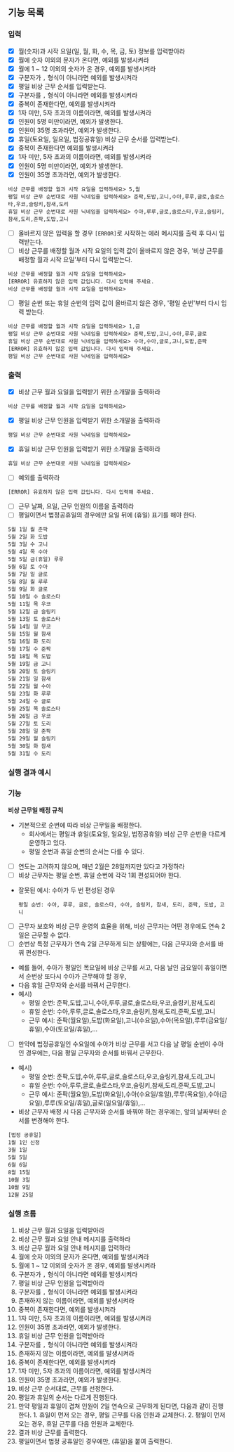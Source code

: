 ## 기능 목록

### 입력

- [x]  월(숫자)과 시작 요일(일, 월, 화, 수, 목, 금, 토) 정보를 입력받아라
  - [x]  월에 숫자 이외의 문자가 온다면, 예외를 발생시켜라
  - [x]  월에 1 ~ 12 이외의 숫자가 온 경우, 예외를 발생시켜라
  - [x]  구분자가 `,`  형식이 아니라면 예외를 발생시켜라
- [x]  평일 비상 근무 순서를 입력받는다.
  - [x]  구분자를 `,` 형식이 아니라면 예외를 발생시켜라
  - [x]  중복이 존재한다면, 예외를 발생시켜라
  - [x]  1자 미만, 5자 초과의 이름이라면, 예외를 발생시켜라
  - [x]  인원이 5명 미만이라면, 예외가 발생한다.
  - [x]  인원이 35명 초과라면, 예외가 발생한다.
- [x]  휴일(토요일, 일요일, 법정공휴일) 비상 근무 순서를 입력받는다.
  - [x]  중복이 존재한다면 예외를 발생시켜라
  - [x]  1자 미만, 5자 초과의 이름이라면, 예외를 발생시켜라
  - [x]  인원이 5명 미만이라면, 예외가 발생한다.
  - [x]  인원이 35명 초과라면, 예외가 발생한다.

```
비상 근무를 배정할 월과 시작 요일을 입력하세요> 5,월
평일 비상 근무 순번대로 사원 닉네임을 입력하세요> 준팍,도밥,고니,수아,루루,글로,솔로스타,우코,슬링키,참새,도리
휴일 비상 근무 순번대로 사원 닉네임을 입력하세요> 수아,루루,글로,솔로스타,우코,슬링키,참새,도리,준팍,도밥,고니
```

- [ ]  올바르지 않은 입력을 할 경우 `[ERROR]`로 시작하는 에러 메시지를 출력 후 다시 입력받는다.
- [ ]  비상 근무를 배정할 월과 시작 요일의 입력 값이 올바르지 않은 경우, '비상 근무를 배정할 월과 시작 요일'부터 다시 입력받는다.

```
비상 근무를 배정할 월과 시작 요일을 입력하세요>
[ERROR] 유효하지 않은 입력 값입니다. 다시 입력해 주세요.
비상 근무를 배정할 월과 시작 요일을 입력하세요>

```

- [ ]  평일 순번 또는 휴일 순번의 입력 값이 올바르지 않은 경우, '평일 순번'부터 다시 입력 받는다.

```
비상 근무를 배정할 월과 시작 요일을 입력하세요> 1,금
평일 비상 근무 순번대로 사원 닉네임을 입력하세요> 준팍,도밥,고니,수아,루루,글로
휴일 비상 근무 순번대로 사원 닉네임을 입력하세요> 수아,수아,글로,고니,도밥,준팍
[ERROR] 유효하지 않은 입력 값입니다. 다시 입력해 주세요.
평일 비상 근무 순번대로 사원 닉네임을 입력하세요>
```

### 출력

- [x]  비상 근무 월과 요일을 입력받기 위한 소개말을 출력하라

```
비상 근무를 배정할 월과 시작 요일을 입력하세요>
```

- [x]  평일 비상 근무 인원을 입력받기 위한 소개말을 출력하라

```
평일 비상 근무 순번대로 사원 닉네임을 입력하세요>
```

- [x]  휴일 비상 근무 인원을 입력받기 위한 소개말을 출력하라

```
휴일 비상 근무 순번대로 사원 닉네임을 입력하세요>
```

- [ ]  예외를 출력하라

```
[ERROR] 유효하지 않은 입력 값입니다. 다시 입력해 주세요.
```

- [ ]  근무 날짜, 요일, 근무 인원의 이름을 출력하라
  - [ ]  평일이면서 법정공휴일의 경우에만 요일 뒤에 (휴일) 표기를 해야 한다.

```
5월 1일 월 준팍
5월 2일 화 도밥
5월 3일 수 고니
5월 4일 목 수아
5월 5일 금(휴일) 루루
5월 6일 토 수아
5월 7일 일 글로
5월 8일 월 루루
5월 9일 화 글로
5월 10일 수 솔로스타
5월 11일 목 우코
5월 12일 금 슬링키
5월 13일 토 솔로스타
5월 14일 일 우코
5월 15일 월 참새
5월 16일 화 도리
5월 17일 수 준팍
5월 18일 목 도밥
5월 19일 금 고니
5월 20일 토 슬링키
5월 21일 일 참새
5월 22일 월 수아
5월 23일 화 루루
5월 24일 수 글로
5월 25일 목 솔로스타
5월 26일 금 우코
5월 27일 토 도리
5월 28일 일 준팍
5월 29일 월 슬링키
5월 30일 화 참새
5월 31일 수 도리
```

### 실행 결과 예시

### 기능

**비상 근무일 배정 규칙**

- 기본적으로 순번에 따라 비상 근무일을 배정한다.
  - 회사에서는 평일과 휴일(토요일, 일요일, 법정공휴일) 비상 근무 순번을 다르게 운영하고 있다.
  - 평일 순번과 휴일 순번의 순서는 다를 수 있다.
- [ ]  연도는 고려하지 않으며, 매년 2월은 28일까지만 있다고 가정하라
- [ ]  비상 근무자는 평일 순번, 휴일 순번에 각각 1회 편성되어야 한다.
  - 잘못된 예시: 수아가 두 번 편성된 경우

      ```
      평일 순번: 수아, 루루, 글로, 솔로스타, 수아, 슬링키, 참새, 도리, 준팍, 도밥, 고니
      ```

- [ ]  근무자 보호와 비상 근무 운영의 효율을 위해, 비상 근무자는 어떤 경우에도 연속 2일은 근무할 수 없다.
  - [ ]  순번상 특정 근무자가 연속 2일 근무하게 되는 상황에는, 다음 근무자와 순서를 바꿔 편성한다.
  - 예를 들어, 수아가 평일인 목요일에 비상 근무를 서고, 다음 날인 금요일이 휴일이면서 순번상 또다시 수아가 근무해야 할 경우,
  - 다음 휴일 근무자와 순서를 바꿔서 근무한다.
  - 예시)
    - 평일 순번: 준팍,도밥,고니,수아,루루,글로,솔로스타,우코,슬링키,참새,도리
    - 휴일 순번: 수아,루루,글로,솔로스타,우코,슬링키,참새,도리,준팍,도밥,고니
    - 근무 예시: 준팍(월요일),도밥(화요일),고니(수요일),수아(목요일),루루(금요일/휴일),수아(토요일/휴일),...
- [ ]  만약에 법정공휴일인 수요일에 수아가 비상 근무를 서고 다음 날 평일 순번이 수아인 경우에는, 다음 평일 근무자와 순서를 바꿔서 근무한다.
  - 예시)
    - 평일 순번: 준팍,도밥,수아,루루,글로,솔로스타,우코,슬링키,참새,도리,고니
    - 휴일 순번: 수아,루루,글로,솔로스타,우코,슬링키,참새,도리,준팍,도밥,고니
    - 근무 예시: 준팍(월요일),도밥(화요일),수아(수요일/휴일),루루(목요일),수아(금요일),루루(토요일/휴일),글로(일요일/휴일),...
- 비상 근무자 배정 시 다음 근무자와 순서를 바꿔야 하는 경우에는, 앞의 날짜부터 순서를 변경해야 한다.

```
[법정 공휴일]
1월 1인 신정
3월 1일
5월 5일
6월 6일
8월 15일
10월 3일
10월 9일
12월 25일
```

### 실행 흐름

1. 비상 근무 월과 요일을 입력받아라
  1. 비상 근무 월과 요일 안내 메시지를 출력하라
  2. 비상 근무 월과 요일 안내 메시지를 입력하라
  3. 월에 숫자 이외의 문자가 온다면, 예외를 발생시켜라
  4. 월에 1 ~ 12 이외의 숫자가 온 경우, 예외를 발생시켜라
  5. 구분자가 `,`  형식이 아니라면 예외를 발생시켜라
2. 평일 비상 근무 인원을 입력받아라
  1. 구분자를 `,` 형식이 아니라면 예외를 발생시켜라
  2. 존재하지 않는 이름이라면, 예외를 발생시켜라
  3. 중복이 존재한다면, 예외를 발생시켜라
  4. 1자 미만, 5자 초과의 이름이라면, 예외를 발생시켜라
  5. 인원이 35명 초과라면, 예외가 발생한다.
3. 휴일 비상 근무 인원을 입력받아라
  1. 구분자를 `,` 형식이 아니라면 예외를 발생시켜라
  2. 존재하지 않는 이름이라면, 예외를 발생시켜라
  3. 중복이 존재한다면, 예외를 발생시켜라
  4. 1자 미만, 5자 초과의 이름이라면, 예외를 발생시켜라
  5. 인원이 35명 초과라면, 예외가 발생한다.
4. 비상 근무 순서대로, 근무를 선정한다.
  1. 평일과 휴일의 순서는 다르게 진행된다.
  2. 만약 평일과 휴일이 겹쳐 인원이 2일 연속으로 근무하게 된다면, 다음과 같이 진행한다.
    1. 휴일이 먼저 오는 경우, 평일 근무를 다음 인원과 교체한다.
    2. 평일이 먼저 오는 경우, 휴일 근무를 다음 인원과 교체한다.
5. 결과 비상 근무를 출력한다.
  1. 평일이면서 법정 공휴일인 경우에만, (휴일)을 붙여 출력한다.